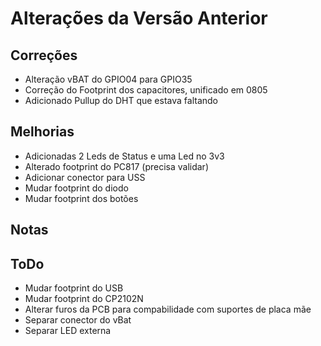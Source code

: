 # Alterações da Versão Anterior

## Correções

* Alteração vBAT do GPIO04 para GPIO35
* Correção do Footprint dos capacitores, unificado em 0805
* Adicionado Pullup do DHT que estava faltando

## Melhorias

* Adicionadas 2 Leds de Status e uma Led no 3v3
* Alterado footprint do PC817 (precisa validar)
* Adicionar conector para USS
* Mudar footprint do diodo
* Mudar footprint dos botões

## Notas


## ToDo

* Mudar footprint do USB
* Mudar footprint do CP2102N
* Alterar furos da PCB para compabilidade com suportes de placa mãe
* Separar conector do vBat
* Separar LED externa